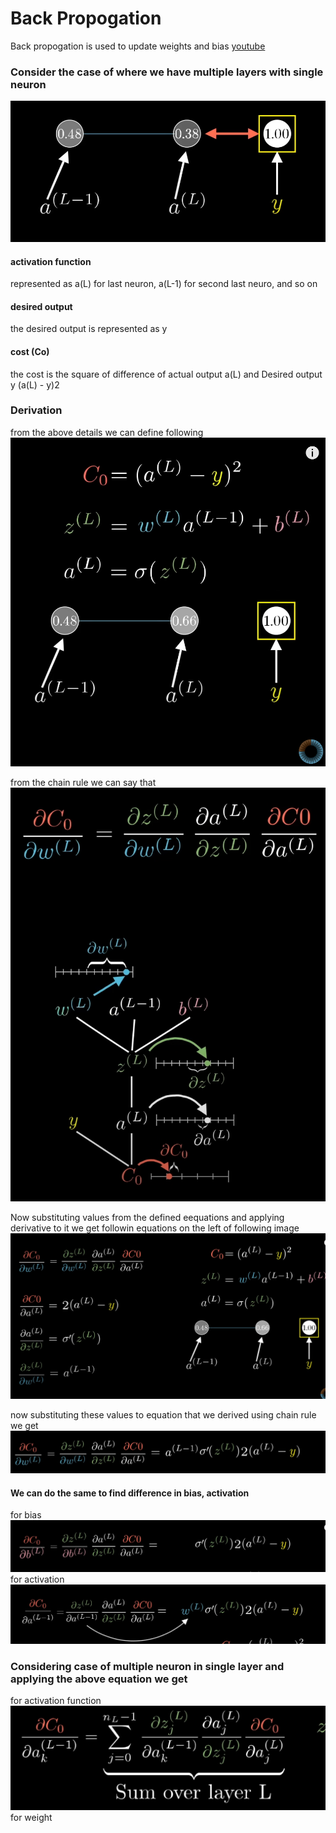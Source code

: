# Back Propogation
Back propogation is used to update weights and bias
<a href="https://www.youtube.com/watch?v=tIeHLnjs5U8">youtube</a>
### Consider the case of where we have multiple layers with single neuron
![<img src>](<assets/derivation/0. neuron.png>)

#### activation function
represented as a(L) for last neuron, a(L-1) for second last neuro, and so on

#### desired output
the desired output is represented as y

#### cost (Co)
the cost is the square of difference of actual output a(L) and Desired output y
(a(L) - y)2

### Derivation
from the above details we can define following
![alt text](<assets/derivation/1. derived-values.png>)

from the chain rule we can say that
![alt text](<assets/derivation/2. chain-rule.png>)

Now substituting values from the defined eequations and applying derivative to it we get followin equations on the left of following image
![alt text](<assets/derivation/3. applying-derivatives.png>)

now substituting these values to equation that we derived using chain rule we get
![alt text](<assets/derivation/4. derivation.png>)

#### We can do the same to find difference in bias, activation
for bias
![alt text](<assets/derivation/6. bias.png>)
for activation
![alt text](<assets/derivation/7. activation.png>)

### Considering case of multiple neuron in single layer and applying the above equation we get
for activation function
![alt text](<assets/derivation/5. multiple-neuron.png>)
for weight
